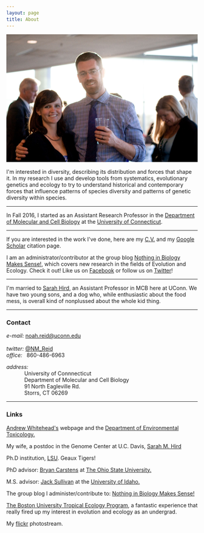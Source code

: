 ```yaml
---
layout: page
title: About
---
```

![Me and Sarah](/assets/meandsarah.jpg)

I'm interested in diversity, describing its distribution and forces that shape it. In my research I use and develop tools from systematics, evolutionary genetics and ecology to try to understand historical and contemporary forces that influence patterns of species diversity and patterns of genetic diversity within species.  

-----

In Fall 2016, I started as an Assistant Research Professor in the [Department of Molecular and Cell Biology](http://mcb.uconn.edu) at the [University of Connecticut](http://uconn.edu). 

-----

If you are interested in the work I've done, here are my [C.V.](/assets/NoahReid_CV_Full_Feb2015_final.pdf) and my [Google Scholar](http://scholar.google.com/citations?user=IbPpB9sAAAAJ&hl=en) citation page. 

I am an administrator/contributor at the group blog [Nothing in Biology Makes Sense!](http://nothinginbiology.org/), which covers new research in the fields of Evolution and Ecology. Check it out! Like us on [Facebook](http://www.facebook.com/NothingInBiology) or follow us on [Twitter](http://twitter.com/NothingInBio)! 

-----

I'm married to [Sarah Hird](https://sites.google.com/site/sarahhird/), an Assistant Professor in MCB here at UConn. We have two young sons, and a dog who, while enthusiastic about the food mess, is overall kind of nonplussed about the whole kid thing. 

-----

### Contact
_e-mail:_&nbsp;noah.reid@uconn.edu  
&nbsp;&nbsp;&nbsp;&nbsp;&nbsp;&nbsp;&nbsp;&nbsp;&nbsp;&nbsp;&nbsp;&nbsp;  
_twitter:_ [@NM_Reid](https://twitter.com/NM_Reid)  
_office:_&nbsp;&nbsp;&nbsp;860-486-6963  

_address:_  
&nbsp;&nbsp;&nbsp;&nbsp;&nbsp;&nbsp;&nbsp;&nbsp;&nbsp;&nbsp;&nbsp;&nbsp;University of Connnecticut  
&nbsp;&nbsp;&nbsp;&nbsp;&nbsp;&nbsp;&nbsp;&nbsp;&nbsp;&nbsp;&nbsp;&nbsp;Department of Molecular and Cell Biology  
&nbsp;&nbsp;&nbsp;&nbsp;&nbsp;&nbsp;&nbsp;&nbsp;&nbsp;&nbsp;&nbsp;&nbsp;91 North Eagleville Rd.  
&nbsp;&nbsp;&nbsp;&nbsp;&nbsp;&nbsp;&nbsp;&nbsp;&nbsp;&nbsp;&nbsp;&nbsp;Storrs, CT 06269  

-----

### Links

[Andrew Whitehead's](https://whiteheadresearch.wordpress.com/) webpage and the [Department of Environmental Toxicology.](http://www.envtox.ucdavis.edu/)

My wife, a postdoc in the Genome Center at U.C. Davis, [Sarah M. Hird](https://sites.google.com/site/sarahhird/)

Ph.D institution, [LSU](http://www.biology.lsu.edu/cos/biosci/). Geaux Tigers!

PhD advisor: [Bryan Carstens](http://carstenslab.org.ohio-state.edu/people.html) at [The Ohio State University.](http://www.osu.edu/) 

M.S. advisor: [Jack Sullivan](http://www.webpages.uidaho.edu/~jacks/) at the [University of Idaho.](http://www.uidaho.edu/) 

The group blog I administer/contribute to: [Nothing in Biology Makes Sense!](http://nothinginbiology.org/)

[The Boston University Tropical Ecology Program](http://www.bu.edu/cecb/tep/), a fantastic experience that really fired up my interest in evolution and ecology as an undergrad. 

My [flickr](https://www.flickr.com/photos/mattoon/) photostream. 